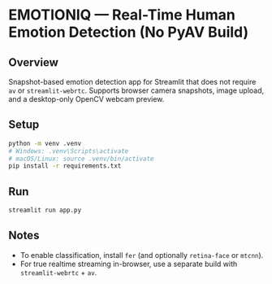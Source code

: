 # EMOTIONIQ — Real-Time Human Emotion Detection (No PyAV Build)

## Overview
Snapshot-based emotion detection app for Streamlit that does not require `av` or `streamlit-webrtc`. Supports browser camera snapshots, image upload, and a desktop-only OpenCV webcam preview.

## Setup
```bash
python -m venv .venv
# Windows: .venv\Scripts\activate
# macOS/Linux: source .venv/bin/activate
pip install -r requirements.txt
```

## Run
```bash
streamlit run app.py
```

## Notes
- To enable classification, install `fer` (and optionally `retina-face` or `mtcnn`).
- For true realtime streaming in-browser, use a separate build with `streamlit-webrtc` + `av`.
